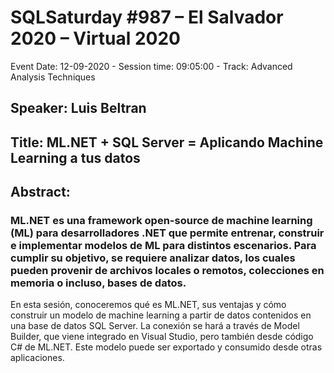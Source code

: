 # SQLSaturday #987 –  El Salvador 2020 – Virtual 2020
Event Date: 12-09-2020 - Session time: 09:05:00 - Track: Advanced Analysis Techniques
## Speaker: Luis Beltran
## Title: ML.NET + SQL Server = Aplicando Machine Learning a tus datos
## Abstract:
### ML.NET es una framework open-source de machine learning (ML) para desarrolladores .NET que permite entrenar, construir e implementar modelos de ML para distintos escenarios. Para cumplir su objetivo, se requiere analizar datos, los cuales pueden provenir de archivos locales o remotos, colecciones en memoria o incluso, bases de datos.

En esta sesión, conoceremos qué es ML.NET, sus ventajas y cómo construir un modelo de machine learning a partir de datos contenidos en una base de datos SQL Server. La conexión se hará a través de Model Builder, que viene integrado en Visual Studio, pero también desde código C# de ML.NET. Este modelo puede ser exportado y consumido desde otras aplicaciones.
